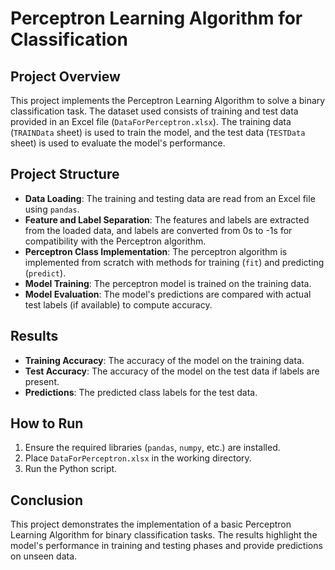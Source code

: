 # Perceptron Learning Algorithm for Classification

## Project Overview
This project implements the Perceptron Learning Algorithm to solve a binary classification task. The dataset used consists of training and test data provided in an Excel file (`DataForPerceptron.xlsx`). The training data (`TRAINData` sheet) is used to train the model, and the test data (`TESTData` sheet) is used to evaluate the model's performance.

## Project Structure
- **Data Loading**: The training and testing data are read from an Excel file using `pandas`.
- **Feature and Label Separation**: The features and labels are extracted from the loaded data, and labels are converted from 0s to -1s for compatibility with the Perceptron algorithm.
- **Perceptron Class Implementation**: The perceptron algorithm is implemented from scratch with methods for training (`fit`) and predicting (`predict`).
- **Model Training**: The perceptron model is trained on the training data.
- **Model Evaluation**: The model's predictions are compared with actual test labels (if available) to compute accuracy.

## Results
- **Training Accuracy**: The accuracy of the model on the training data.
- **Test Accuracy**: The accuracy of the model on the test data if labels are present.
- **Predictions**: The predicted class labels for the test data.

## How to Run
1. Ensure the required libraries (`pandas`, `numpy`, etc.) are installed.
2. Place `DataForPerceptron.xlsx` in the working directory.
3. Run the Python script.

## Conclusion
This project demonstrates the implementation of a basic Perceptron Learning Algorithm for binary classification tasks. The results highlight the model's performance in training and testing phases and provide predictions on unseen data.
